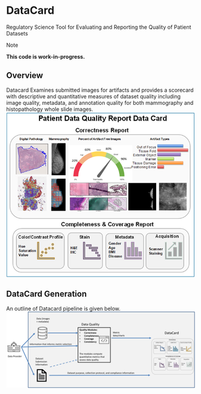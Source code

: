 # DataCard
Regulatory Science Tool for Evaluating and Reporting the Quality of Patient Datasets

> [!NOTE]
> **This code is work-in-progress.**

## Overview

Datacard Examines submitted images for artifacts and provides a scorecard with descriptive and quantitative measures of dataset quality including image quality, metadata, and annotation quality for both mammography and histopathology whole slide images.
![DataCard Output](./imgs/DataCardOutput.png)


## DataCard Generation

An outline of Datacard pipeline is given below.
![DataCard Pipeline](./imgs/DataCardGeneration.png)
